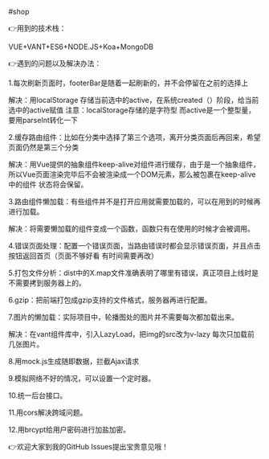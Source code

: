 #shop

👉用到的技术栈：

VUE+VANT+ES6+NODE.JS+Koa+MongoDB


👉遇到的问题以及解决办法：

1.每次刷新页面时，footerBar是随着一起刷新的，并不会停留在之前的选择上

 解决：用localStorage 存储当前选中的active，在系统created（）阶段，给当前选中的active赋值
 注意：localStorage存储的是字符型 而active是一个整型量，要用parseInt转化一下
 
2.缓存路由组件：比如在分类中选择了第三个选项，离开分类页面后再回来，希望页面仍然是第三个分类

 解决：用Vue提供的抽象组件keep-alive对组件进行缓存，由于是一个抽象组件，所以Vue页面渲染完毕后不会被渲染成一个DOM元素，那么被包裹在keep-alive中的组件       状态将会保留。
 
3.路由组件懒加载：有些组件并不是打开应用就需要加载的，可以在用到的时候再进行加载。

  解决：将需要懒加载的组件变成一个函数，函数只有在使用的时候才会被调用。
  
4.错误页面处理：配置一个错误页面，当路由错误时都会显示错误页面，并且点击按钮返回首页（页面不够好看 有时间需要再改）

5.打包文件分析：dist中的X.map文件准确表明了哪里有错误，真正项目上线时是不需要拷到服务器上的。

6.gzip：把前端打包成gzip支持的文件格式，服务器再进行配置。

7.图片的懒加载：实际项目中，轮播图处的图片并不需要每次都加载出来。

  解决：在vant组件库中，引入LazyLoad，把img的src改为v-lazy 每次只加载前几张图片。
  
8.用mock.js生成随即数据，拦截Ajax请求

9.模拟网络不好的情况，可以设置一个定时器。

10.统一后台接口。

11.用cors解决跨域问题。

12.用brcypt给用户密码进行加盐加密。


👉欢迎大家到我的GitHub Issues提出宝贵意见哦！
